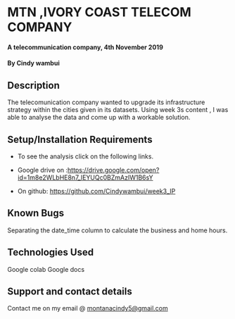 # MTN ,IVORY COAST TELECOM COMPANY
#### A telecommunication company, 4th November 2019
#### By **Cindy wambui**
## Description
The telecomunication company wanted to upgrade its infrastructure strategy within the cities given in its datasets. Using week 3s content , I was able to analyse the data and come up with a workable solution.
## Setup/Installation Requirements
* To see the analysis click on the following links.

* Google drive on :https://drive.google.com/open?id=1m8e2WLbHE8n7_IEYUQc0BZmAzIW1B6sY
* On github: https://github.com/Cindywambui/week3_IP
 
## Known Bugs
Separating the date_time column to calculate the business and home hours.
## Technologies Used
Google colab
Google docs
## Support and contact details
Contact me on my email @ montanacindy5@gmail.com

